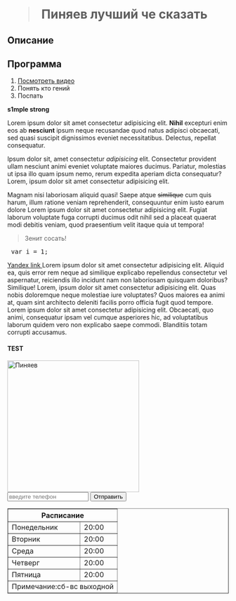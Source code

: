 <!DOCTYPE html>
<html lang="ru">
<head>
    <meta charset="UTF-8">
    <meta http-equiv="X-UA-Compatible" content="IE=edge">
    <meta name="viewport" content="width=device-width, initial-scale=1.0">
    <title>ШОЗАНАХ</title>
    <link rel="stylesheet" href="style.css">
</head>
<body>
  <h1 class="title">
  <blockquote>
Пиняев лучший че сказать
  </blockquote>
  </h1>
  <h2>
     Описание
  </h2>
  <h2>
    Программа
  </h2>
  <ol>
    <li><a href="#test">Посмотреть видео</a></li>
    <li>Понять кто гений</li>
    <li>Поспать</li>
  </ol>
  <strong>s1mple strong</strong>
  <p>Lorem ipsum dolor sit amet consectetur adipisicing elit. <strong class="blue">Nihil</strong> excepturi enim eos ab <b>nesciunt</b> ipsum neque recusandae quod natus adipisci obcaecati, sed quasi suscipit dignissimos eveniet necessitatibus. Delectus, repellat consequatur.</p>
  <p>Ipsum dolor sit, amet consectetur <em>adipisicing</em> elit. Consectetur provident ullam nesciunt animi eveniet voluptate maiores ducimus. Pariatur, molestias ut ipsa illo quam ipsum nemo, rerum expedita aperiam dicta consequatur?Lorem, ipsum dolor sit amet consectetur adipisicing elit.</p>
  <p>Magnam nisi laboriosam aliquid quasi! Saepe atque <s>similique</s> cum quis harum, illum ratione veniam reprehenderit, consequuntur enim iusto earum dolore Lorem ipsum dolor sit amet consectetur adipisicing elit. Fugiat laborum voluptate fuga corrupti ducimus odit nihil sed a placeat quaerat modi debitis veniam, quod praesentium velit itaque quia ut tempora!</p>
  <blockquote class="blue red">
    Зенит сосать!
  </blockquote>
<pre>
 var i = 1;
</pre>
<a target="_blank" href="yandex.ru">
    Yandex link
</a>
Lorem ipsum dolor sit amet consectetur adipisicing elit. Aliquid ea, quis error rem neque ad similique explicabo repellendus consectetur vel aspernatur, reiciendis illo incidunt nam non laboriosam quisquam doloribus? Similique!
Lorem, ipsum dolor sit amet consectetur adipisicing elit. Quas nobis doloremque neque molestiae iure voluptates? Quos maiores ea animi at, quam sint architecto deleniti facilis porro officia fugit quod tempore.
Lorem ipsum dolor sit amet consectetur adipisicing elit. Obcaecati, quo animi, consequatur ipsam vel cumque asperiores hic, ad voluptatibus laborum quidem vero non explicabo saepe commodi. Blanditiis totam corrupti accusamus.
<h4 id="test" >TEST</h4>
<a href="kitten.jpg" download><img src="kitten.jpg" width="300" alt="Пиняев"/></a>
<form action="mail.php">
  <input type="tel" placeholder="введите телефон">
  <button>
    Отправить
</button>
</form>
<table border="1" width ="100%" cellpadding="10" cellspacing="10">
   <thead>
       <tr>
    <th colspan="2">Расписание</th>
        </tr>
    </thead>
    <tbody>
        <tr>
            <td>Понедельник</td>
            <td>20:00</td>
        </tr>
        <tr>
            <td>Вторник</td>
            <td>20:00</td>
        </tr>
        <tr>
            <td>Среда</td>
            <td>20:00</td>
        </tr>
        <tr>
            <td>Четверг</td>
            <td>20:00</td>
        </tr>
        <tr>
            <td>Пятница</td>
            <td>20:00</td>
        </tr>
    </tbody>
    <tfoot>
        <tr>
            <td colspan="2">Примечание:сб-вс выходной</td>
        </tr>
    </tfoot>
</table>
</body>
</html>
